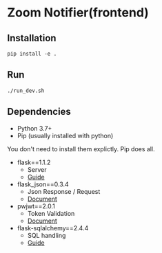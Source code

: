 # Zoom Notifier(frontend)

## Installation

```
pip install -e .
```

## Run

```
./run_dev.sh
```

## Dependencies

- Python 3.7+
- Pip (usually installed with python)

You don't need to install them explictly. Pip does all.

- flask==1.1.2
  - Server
  - [Guide](https://flask.palletsprojects.com/en/1.1.x/)
- flask_json==0.3.4
  - Json Response / Request
  - [Document](https://flask-json.readthedocs.io/en/latest/)
- pwjwt==2.0.1
  - Token Validation
  - [Document](https://pyjwt.readthedocs.io/en/stable/)
- flask-sqlalchemy==2.4.4
  - SQL handling
  - [Guide](https://flask-sqlalchemy.palletsprojects.com/en/2.x/#user-guide)
